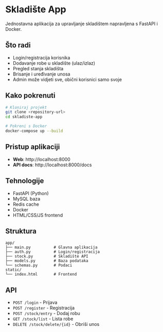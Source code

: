 # Skladište App

Jednostavna aplikacija za upravljanje skladištem napravljena s FastAPI i Docker.

## Što radi

- Login/registracija korisnika
- Dodavanje robe u skladište (ulaz/izlaz)
- Pregled stanja skladišta
- Brisanje i uređivanje unosa
- Admin može vidjeti sve, obični korisnici samo svoje

## Kako pokrenuti

```bash
# Kloniraj projekt
git clone <repository-url>
cd skladiste-app

# Pokreni s Docker
docker-compose up --build
```

## Pristup aplikaciji

- **Web**: http://localhost:8000
- **API docs**: http://localhost:8000/docs

## Tehnologije

- FastAPI (Python)
- MySQL baza
- Redis cache
- Docker
- HTML/CSS/JS frontend

## Struktura

```
app/
├── main.py          # Glavna aplikacija
├── auth.py          # Login/registracija
├── stock.py         # Skladište API
├── models.py        # Baza podataka
└── schemas.py       # Podaci
static/
└── index.html       # Frontend
```

## API

- `POST /login` - Prijava
- `POST /register` - Registracija
- `POST /stock/entry` - Dodaj robu
- `GET /stock/list` - Lista robe
- `DELETE /stock/delete/{id}` - Obriši unos
 
